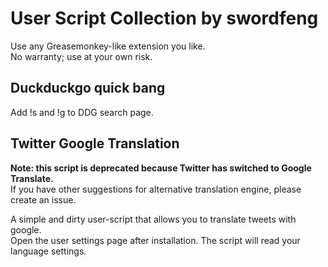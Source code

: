 # User Script Collection by swordfeng
Use any Greasemonkey-like extension you like.  
No warranty; use at your own risk.

## Duckduckgo quick bang
Add !s and !g to DDG search page.

## Twitter Google Translation
**Note: this script is deprecated because Twitter has switched to Google Translate.**  
If you have other suggestions for alternative translation engine, please create an issue.

A simple and dirty user-script that allows you to translate tweets with google.  
Open the user settings page after installation. The script will read your language settings.  

